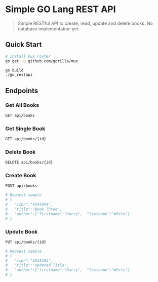 # Simple GO Lang REST API

> Simple RESTful API to create, read, update and delete books. No database implementation yet

## Quick Start

```bash
# Install mux router
go get -u github.com/gorilla/mux
```

```bash
go build
./go_restapi
```

## Endpoints

### Get All Books

```bash
GET api/books
```

### Get Single Book

```bash
GET api/books/{id}
```

### Delete Book

```bash
DELETE api/books/{id}
```

### Create Book

```bash
POST api/books

# Request sample
# {
#   "isbn":"4545454",
#   "title":"Book Three",
#   "author":{"firstname":"Harry",  "lastname":"White"}
# }
```

### Update Book

```bash
PUT api/books/{id}

# Request sample
# {
#   "isbn":"4545454",
#   "title":"Updated Title",
#   "author":{"firstname":"Harry",  "lastname":"White"}
# }

```

```

```
